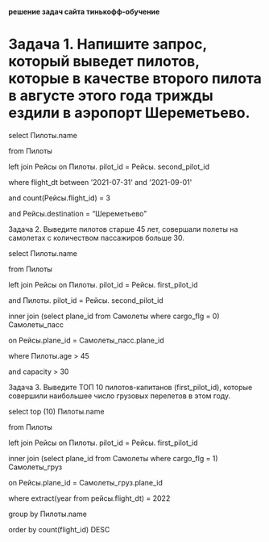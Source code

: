 **решение задач сайта тинькофф-обучение**

# Задача 1. Напишите запрос, который выведет пилотов, которые в качестве второго пилота в августе этого года трижды ездили в аэропорт Шереметьево.


select Пилоты.name 

from Пилоты 

left join Рейсы on Пилоты. pilot_id = Рейсы. second_pilot_id

where flight_dt between '2021-07-31' and '2021-09-01' 

and count(Рейсы.flight_id) = 3

and Рейсы.destination = “Шереметьево”


Задача 2. Выведите пилотов старше 45 лет, совершали полеты на самолетах с количеством пассажиров больше 30.


select Пилоты.name 

from Пилоты 

left join Рейсы on Пилоты. pilot_id = Рейсы. first_pilot_id

and Пилоты. pilot_id = Рейсы. second_pilot_id

inner join (select plane_id from Самолеты where cargo_flg = 0) Самолеты_пасс 

on Рейсы.plane_id = Самолеты_пасс.plane_id

where Пилоты.age > 45

and capacity > 30 


Задача 3. Выведите ТОП 10 пилотов-капитанов (first_pilot_id), которые совершили наибольшее число грузовых перелетов в этом году.


select top (10) Пилоты.name 

from Пилоты 

left join Рейсы on Пилоты. pilot_id = Рейсы. first_pilot_id 

inner join (select plane_id from Самолеты where cargo_flg = 1) Самолеты_груз

on Рейсы.plane_id = Самолеты_груз.plane_id

where extract(year from рейсы.flight_dt) = 2022

group by Пилоты.name 

order by count(flight_id) DESC 

